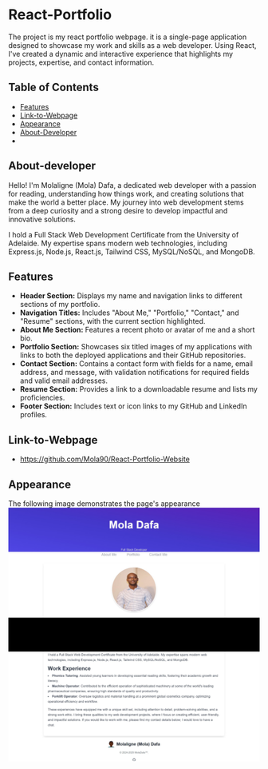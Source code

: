 # React-Portfolio

The project is my react portfolio webpage. it is a single-page application designed to showcase my work and skills as a web developer. Using React, I've created a dynamic and interactive experience that highlights my projects, expertise, and contact information. 

## Table of Contents

- [Features](#features)
- [Link-to-Webpage](#Link-to-Webpage)
- [Appearance](#Appearance)
- [About-Developer](#About-developer)
- 


## About-developer

Hello! I'm Molaligne (Mola) Dafa, a dedicated web developer with a passion for reading, understanding how things work, and creating solutions that make the world a better place. My journey into web development stems from a deep curiosity and a strong desire to develop impactful and innovative solutions.

I hold a Full Stack Web Development Certificate from the University of Adelaide. My expertise spans modern web technologies, including Express.js, Node.js, React.js, Tailwind CSS, MySQL/NoSQL, and MongoDB.

## Features

- **Header Section:** Displays my name and navigation links to different sections of my portfolio.
- **Navigation Titles:** Includes "About Me," "Portfolio," "Contact," and "Resume" sections, with the current section highlighted.
- **About Me Section:** Features a recent photo or avatar of me and a short bio.
- **Portfolio Section:** Showcases six titled images of my applications with links to both the deployed applications and their GitHub repositories.
- **Contact Section:** Contains a contact form with fields for a name, email address, and message, with validation notifications for required fields and valid email addresses.
- **Resume Section:** Provides a link to a downloadable resume and lists my proficiencies.
- **Footer Section:** Includes text or icon links to my GitHub and LinkedIn profiles.


  
## Link-to-Webpage
- https://github.com/Mola90/React-Portfolio-Website

## Appearance

The following image demonstrates the page's appearance
![Screenshot of webpage](./Portfolio-Website/public/images/Screen%20Capture%20011%20-%20Vite%20+%20React%20-%20localhost.jpg)